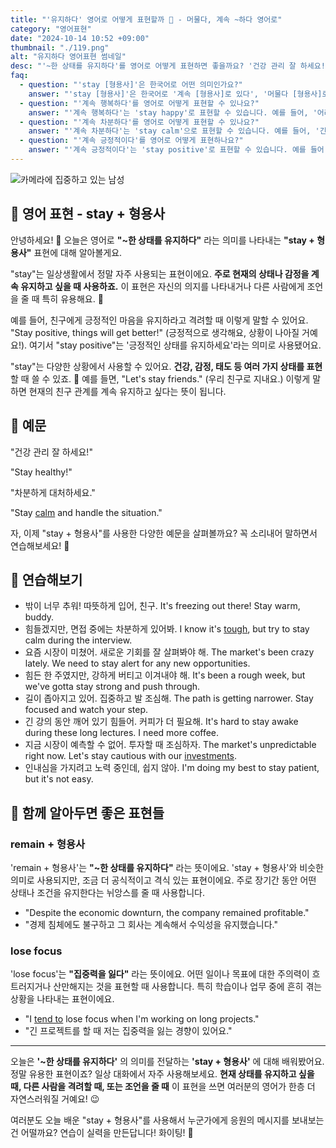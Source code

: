 ```yaml
---
title: "'유지하다' 영어로 어떻게 표현할까 🏡 - 머물다, 계속 ~하다 영어로"
category: "영어표현"
date: "2024-10-14 10:52 +09:00"
thumbnail: "./119.png"
alt: "유지하다 영어표현 썸네일"
desc: "'~한 상태를 유지하다'를 영어로 어떻게 표현하면 좋을까요? '건강 관리 잘 하세요!', '차분하게 대처하세요.'와 같은 표현들을 영어로 표현하는 법을 배워봅시다. 다양한 예문을 통해서 연습하고 본인의 표현으로 만들어 보세요."
faq:
  - question: "'stay [형용사]'은 한국어로 어떤 의미인가요?"
    answer: "'stay [형용사]'은 한국어로 '계속 [형용사]로 있다', '머물다 [형용사]로' 등의 의미로 해석될 수 있습니다. 이는 어떤 상태나 감정을 지속적으로 유지하는 것을 나타냅니다."
  - question: "'계속 행복하다'를 영어로 어떻게 표현할 수 있나요?"
    answer: "'계속 행복하다'는 'stay happy'로 표현할 수 있습니다. 예를 들어, '어려운 시기에도 계속 행복하길 바래'는 'I hope you stay happy even during tough times'로 말할 수 있습니다."
  - question: "'계속 차분하다'를 영어로 어떻게 표현할 수 있나요?"
    answer: "'계속 차분하다'는 'stay calm'으로 표현할 수 있습니다. 예를 들어, '긴장하지 말고 계속 차분하게 있어'는 'Don't be nervous and stay calm'으로 말할 수 있습니다."
  - question: "'계속 긍정적이다'를 영어로 어떻게 표현하나요?"
    answer: "'계속 긍정적이다'는 'stay positive'로 표현할 수 있습니다. 예를 들어, '어떤 일이 있어도 계속 긍정적으로 생각해'는 'No matter what happens, stay positive'로 표현할 수 있습니다."
---
```


![카메라에 집중하고 있는 남성](./119-1.jpg)

## 🌟 영어 표현 - stay + 형용사

안녕하세요! 👋 오늘은 영어로 **"~한 상태를 유지하다"** 라는 의미를 나타내는 **"stay + 형용사"** 표현에 대해 알아볼게요.

"stay"는 일상생활에서 정말 자주 사용되는 표현이에요. **주로 현재의 상태나 감정을 계속 유지하고 싶을 때 사용하죠.** 이 표현은 자신의 의지를 나타내거나 다른 사람에게 조언을 줄 때 특히 유용해요. 💪

예를 들어, 친구에게 긍정적인 마음을 유지하라고 격려할 때 이렇게 말할 수 있어요. "Stay positive, things will get better!" (긍정적으로 생각해요, 상황이 나아질 거예요!). 여기서 "stay positive"는 '긍정적인 상태를 유지하세요'라는 의미로 사용됐어요.

"stay"는 다양한 상황에서 사용할 수 있어요. **건강, 감정, 태도 등 여러 가지 상태를 표현**할 때 쓸 수 있죠. 🌈 예를 들면, "Let's stay friends." (우리 친구로 지내요.) 이렇게 말하면 현재의 친구 관계를 계속 유지하고 싶다는 뜻이 됩니다.

## 📖 예문

"건강 관리 잘 하세요!"

"Stay healthy!"

"차분하게 대처하세요."

"Stay [calm](/blog/in-english/380.calm/) and handle the situation."

자, 이제 "stay + 형용사"를 사용한 다양한 예문을 살펴볼까요? 꼭 소리내어 말하면서 연습해보세요! 🚀

## 💬 연습해보기

<ul data-interactive-list>
  <li data-interactive-item>
    <span data-toggler>밖이 너무 추워! 따뜻하게 입어, 친구.</span>
    <span data-answer>It's freezing out there! Stay warm, buddy.</span>
  </li>
  <li data-interactive-item>
    <span data-toggler>힘들겠지만, 면접 중에는 차분하게 있어봐.</span>
    <span data-answer>I know it's <a href="/blog/in-english/183.tough/">tough</a>, but try to stay calm during the interview.</span>
  </li>
  <li data-interactive-item>
    <span data-toggler>요즘 시장이 미쳤어. 새로운 기회를 잘 살펴봐야 해.</span>
    <span data-answer>The market's been crazy lately. We need to stay alert for any new opportunities.</span>
  </li>
  <li data-interactive-item>
    <span data-toggler>힘든 한 주였지만, 강하게 버티고 이겨내야 해.</span>
    <span data-answer>It's been a rough week, but we've gotta stay strong and push through.</span>
  </li>
  <li data-interactive-item>
    <span data-toggler>길이 좁아지고 있어. 집중하고 발 조심해.</span>
    <span data-answer>The path is getting narrower. Stay focused and watch your step.</span>
  </li>
  <li data-interactive-item>
    <span data-toggler>긴 강의 동안 깨어 있기 힘들어. 커피가 더 필요해.</span>
    <span data-answer>It's hard to stay awake during these long lectures. I need more coffee.</span>
  </li>
  <li data-interactive-item>
    <span data-toggler>지금 시장이 예측할 수 없어. 투자할 때 조심하자.</span>
    <span data-answer>The market's unpredictable right now. Let's stay cautious with our <a href="/blog/in-english/414.investment/">investments</a>.</span>
  </li>
  <li data-interactive-item>
    <span data-toggler>인내심을 가지려고 노력 중인데, 쉽지 않아.</span>
    <span data-answer>I'm doing my best to stay patient, but it's not easy.</span>
  </li>
</ul>

## 🤝 함께 알아두면 좋은 표현들

### remain + 형용사

'remain + 형용사'는 **"~한 상태를 유지하다"** 라는 뜻이에요. 'stay + 형용사'와 비슷한 의미로 사용되지만, 조금 더 공식적이고 격식 있는 표현이에요. 주로 장기간 동안 어떤 상태나 조건을 유지한다는 뉘앙스를 줄 때 사용합니다.

- "Despite the economic downturn, the company remained profitable."
- "경제 침체에도 불구하고 그 회사는 계속해서 수익성을 유지했습니다."

### lose focus

'lose focus'는 **"집중력을 잃다"** 라는 뜻이에요. 어떤 일이나 목표에 대한 주의력이 흐트러지거나 산만해지는 것을 표현할 때 사용합니다. 특히 학습이나 업무 중에 흔히 겪는 상황을 나타내는 표현이에요.

- "I [tend to](/blog/in-english/259.tend-to/) lose focus when I'm working on long projects."
- "긴 프로젝트를 할 때 저는 집중력을 잃는 경향이 있어요."

---

오늘은 **'~한 상태를 유지하다'** 의 의미를 전달하는 **'stay + 형용사'** 에 대해 배워봤어요. 정말 유용한 표현이죠? 일상 대화에서 자주 사용해보세요. **현재 상태를 유지하고 싶을 때, 다른 사람을 격려할 때, 또는 조언을 줄 때** 이 표현을 쓰면 여러분의 영어가 한층 더 자연스러워질 거예요! 😉

여러분도 오늘 배운 "stay + 형용사"를 사용해서 누군가에게 응원의 메시지를 보내보는 건 어떨까요? 연습이 실력을 만든답니다! 화이팅! 💪
